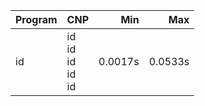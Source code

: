 Program | CNP | Min | Max
--- | --- | ---: | ---:
id | id<br/>id<br/>id<br/>id<br/>id | 0.0017s | 0.0533s
